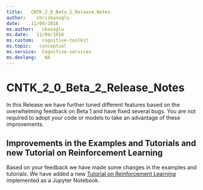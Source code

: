 ```yaml
---
title:   CNTK_2_0_Beta_2_Release_Notes
author:    chrisbasoglu
date:    11/04/2016
ms.author:   cbasoglu
ms.date:   11/04/2016
ms.custom:   cognitive-toolkit
ms.topic:   conceptual
ms.service:  Cognitive-services
ms.devlang:   NA
---
```


# CNTK_2_0_Beta_2_Release_Notes

In this Release we have further tuned different features based on the overwhelming feedback on Beta 1 and have fixed several bugs. You are not required to adopt your code or models to take an advantage of these improvements.

## Improvements in the Examples and Tutorials and new Tutorial on Reinforcement Learning

Based on your feedback we have made some changes in the examples and tutorials. We have added a new [Tutorial on Reinforcement Learning](https://github.com/Microsoft/CNTK/blob/v2.0.beta2.0/bindings/python/tutorials/CNTK_203_Reinforcement_Learning_Basics.ipynb) implemented as a Jupyter Notebook.